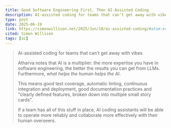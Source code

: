 ```yaml
---
title: Good Software Engineering First, Then AI-Assisted Coding
description: AI-assisted coding for teams that can't get away with vibes
type: post
date: 2025-06-19
link: https://simonwillison.net/2025/Jun/10/ai-assisted-coding/#atom-everything
cited: Simon Willison
tags: [ai]
---
```


> AI-assisted coding for teams that can't get away with vibes
>
> Atharva notes that AI is a multiplier: the more expertise you have in software engineering, the better the results you can get from LLMs. Furthermore, _what helps the human helps the AI_.
>
> This means good test coverage, automatic linting, continuous integration and deployment, good documentation practices and "clearly defined features, broken down into multiple small story cards".
>
> If a team has all of this stuff in place, AI coding assistants will be able to operate more reliably and collaborate more effectively with their human overseers.
